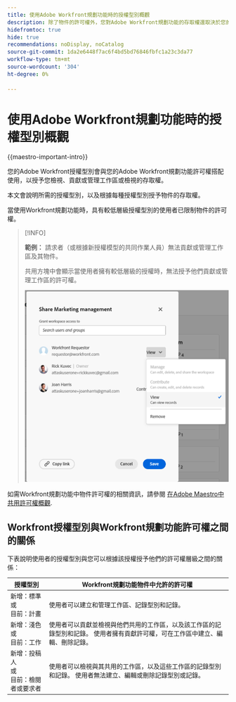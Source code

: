 ```yaml
---
title: 使用Adobe Workfront規劃功能時的授權型別概觀
description: 除了物件的許可權外，您對Adobe Workfront規劃功能的存取權還取決於您的授權型別。
hidefromtoc: true
hide: true
recommendations: noDisplay, noCatalog
source-git-commit: 1da2e6448f7ac6f4bd5bd76846fbfc1a23c3da77
workflow-type: tm+mt
source-wordcount: '304'
ht-degree: 0%

---
```


<!--update the metadata with real things when making this public; also update the description with something like this: Not all users in the organization have the same access and permissions to use Adobe Maestro. This article describes the levels of access that users could have to Adobe Maestro. -->
<!--update the title and the metadata title if Maestro is NOT its own product - because the title is too generic for it being a Workfront capability-->

# 使用Adobe Workfront規劃功能時的授權型別概觀

{{maestro-important-intro}}

您的Adobe Workfront授權型別會與您的Adobe Workfront規劃功能許可權搭配使用，以授予您檢視、貢獻或管理工作區或檢視的存取權。 <!--add more objects here when we can grant other object-specific permissions-->

本文會說明所需的授權型別，以及根據每種授權型別授予物件的存取權。

當使用Workfront規劃功能時，具有較低層級授權型別的使用者已限制物件的許可權。

>[!INFO]
>
>**範例：** 請求者（或根據新授權模型的共同作業人員）無法貢獻或管理工作區及其物件。
>
>共用方塊中會顯示當使用者擁有較低層級的授權時，無法授予他們貢獻或管理工作區的許可權。
>
>![](assets/permissions-grayed-out-for-requestor-user.png)


如需Workfront規劃功能中物件許可權的相關資訊，請參閱 [在Adobe Maestro中共用許可權概觀](/help/quicksilver/maestro/access/sharing-permissions-overview.md).

## Workfront授權型別與Workfront規劃功能許可權之間的關係

下表說明使用者的授權型別與您可以根據該授權授予他們的許可權層級之間的關係：


| 授權型別 | Workfront規劃功能物件中允許的許可權 |
|------------------------------------------------|-------------------------------------------------------------------------------------------------------------------------------------------------------------------------------|
| 新增：標準 <br> 或 <br>目前：計畫 | 使用者可以建立和管理工作區、記錄型別和記錄。 |
| 新增：淺色 <br> 或 <br>目前：工作 | 使用者可以貢獻並檢視與他們共用的工作區，以及該工作區的記錄型別和記錄。  使用者擁有貢獻許可權，可在工作區中建立、編輯、刪除記錄。 |
| 新增：投稿人 <br> 或 <br>目前：檢閱者或要求者 | 使用者可以檢視與其共用的工作區，以及這些工作區的記錄型別和記錄。 使用者無法建立、編輯或刪除記錄型別或記錄。 |



